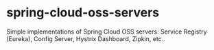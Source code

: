 # spring-cloud-oss-servers
Simple implementations of Spring Cloud OSS servers: Service Registry (Eureka), Config Server, Hystrix Dashboard, Zipkin, etc..
